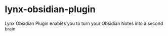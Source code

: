 # lynx-obsidian-plugin
Lynx Obsidian Plugin enables you to turn your Obsidian Notes into a second brain 
